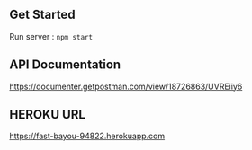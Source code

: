 ## Get Started
Run server : `npm start`

## API Documentation
https://documenter.getpostman.com/view/18726863/UVREiiy6

## HEROKU URL
https://fast-bayou-94822.herokuapp.com